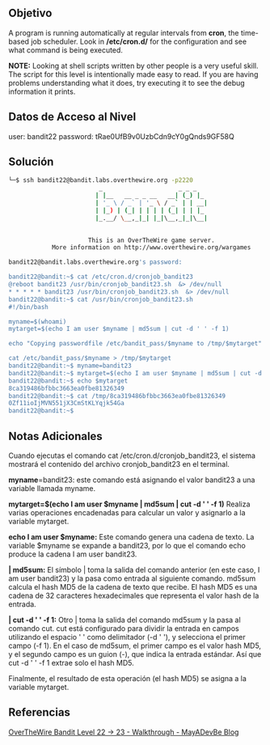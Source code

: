 ## Objetivo 
A program is running automatically at regular intervals from **cron**, the time-based job scheduler. Look in **/etc/cron.d/** for the configuration and see what command is being executed.

**NOTE:** Looking at shell scripts written by other people is a very useful skill. The script for this level is intentionally made easy to read. If you are having problems understanding what it does, try executing it to see the debug information it prints.

## Datos de Acceso al Nivel
user: bandit22
password: tRae0UfB9v0UzbCdn9cY0gQnds9GF58Q

## Solución
```bash
└─$ ssh bandit22@bandit.labs.overthewire.org -p2220 
                         _                     _ _ _   
                        | |__   __ _ _ __   __| (_) |_ 
                        | '_ \ / _` | '_ \ / _` | | __|
                        | |_) | (_| | | | | (_| | | |_ 
                        |_.__/ \__,_|_| |_|\__,_|_|\__|
                                                       

                      This is an OverTheWire game server. 
            More information on http://www.overthewire.org/wargames

bandit22@bandit.labs.overthewire.org's password: 

bandit22@bandit:~$ cat /etc/cron.d/cronjob_bandit23
@reboot bandit23 /usr/bin/cronjob_bandit23.sh  &> /dev/null
* * * * * bandit23 /usr/bin/cronjob_bandit23.sh  &> /dev/null
bandit22@bandit:~$ cat /usr/bin/cronjob_bandit23.sh
#!/bin/bash

myname=$(whoami)
mytarget=$(echo I am user $myname | md5sum | cut -d ' ' -f 1)

echo "Copying passwordfile /etc/bandit_pass/$myname to /tmp/$mytarget"

cat /etc/bandit_pass/$myname > /tmp/$mytarget
bandit22@bandit:~$ myname=bandit23
bandit22@bandit:~$ mytarget=$(echo I am user $myname | md5sum | cut -d ' ' -f 1)
bandit22@bandit:~$ echo $mytarget
8ca319486bfbbc3663ea0fbe81326349
bandit22@bandit:~$ cat /tmp/8ca319486bfbbc3663ea0fbe81326349
0Zf11ioIjMVN551jX3CmStKLYqjk54Ga
bandit22@bandit:~$ 


```
## Notas Adicionales
Cuando ejecutas el comando cat /etc/cron.d/cronjob_bandit23, el sistema mostrará el contenido del archivo cronjob_bandit23 en el terminal. 

**myname**=bandit23: este comando está asignando el valor bandit23 a una variable llamada myname.

**mytarget=$(echo I am user $myname | md5sum | cut -d ' ' -f 1)**
Realiza varias operaciones encadenadas para calcular un valor y asignarlo a la variable mytarget.

**echo I am user $myname:** Este comando genera una cadena de texto. La variable $myname se expande a bandit23, por lo que el comando echo produce la cadena I am user bandit23.

**| md5sum:** El símbolo | toma la salida del comando anterior (en este caso, I am user bandit23) y la pasa como entrada al siguiente comando. md5sum calcula el hash MD5 de la cadena de texto que recibe. El hash MD5 es una cadena de 32 caracteres hexadecimales que representa el valor hash de la entrada.

**| cut -d ' ' -f 1:** Otro | toma la salida del comando md5sum y la pasa al comando cut. cut está configurado para dividir la entrada en campos utilizando el espacio ' ' como delimitador (-d ' '), y selecciona el primer campo (-f 1). En el caso de md5sum, el primer campo es el valor hash MD5, y el segundo campo es un guion (-), que indica la entrada estándar. Así que cut -d ' ' -f 1 extrae solo el hash MD5.

Finalmente, el resultado de esta operación (el hash MD5) se asigna a la variable mytarget.


## Referencias 
[OverTheWire Bandit Level 22 -> 23 - Walkthrough - MayADevBe Blog](https://mayadevbe.me/posts/overthewire/bandit/level23/)
